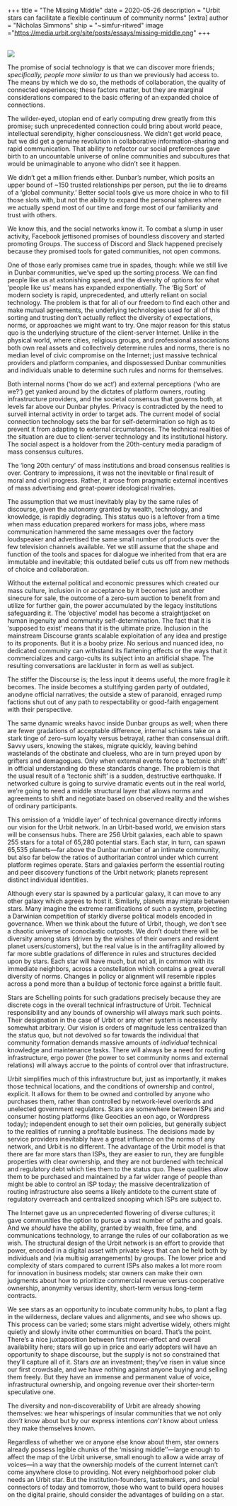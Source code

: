 +++
title = "The Missing Middle"
date = 2020-05-26
description = "Urbit stars can facilitate a flexible continuum of community norms"
[extra]
author = "Nicholas Simmons"
ship = "~simfur-ritwed"
image ="https://media.urbit.org/site/posts/essays/missing-middle.png"
+++

<br>

<img class="ba" src="https://media.urbit.org/site/posts/essays/missing-middle.png">

<br>

The promise of social technology is that we can discover more friends; *specifically, people more similar to us* than we previously had access to. The means by which we do so, the methods of collaboration, the quality of connected experiences; these factors matter, but they are marginal considerations compared to the basic offering of an expanded choice of connections. 

The wilder-eyed, utopian end of early computing drew greatly from this promise; such unprecedented connection could bring about world peace, intellectual serendipity, higher consciousness. We didn’t get world peace, but we did get a genuine revolution in collaborative information-sharing and rapid communication. That ability to refactor our social preferences gave birth to an uncountable universe of online communities and subcultures that would be unimaginable to anyone who didn’t see it happen. 

We didn’t get a million friends either. Dunbar’s number, which posits an upper bound of ~150 trusted relationships per person, put the lie to dreams of a ‘global community.’ Better social tools give us more choice in who to fill those slots with, but not the ability to expand the personal spheres where we actually spend most of our time and forge most of our familiarity and trust with others. 

We know this, and the social networks know it.  To combat a slump in user activity, Facebook jettisoned promises of boundless discovery and started promoting Groups. The success of Discord and Slack happened precisely because they promised tools for gated communities, not open commons. 

One of those early promises came true in spades, though: while we still live in Dunbar communities, we’ve sped up the sorting process. We can find people like us at astonishing speed, and the diversity of options for what ‘people like us’ means has expanded exponentially. The ‘Big Sort’ of modern society is rapid, unprecedented, and utterly reliant on social technology. The problem is that for all of our freedom to find each other and make mutual agreements, the underlying technologies used for all of this sorting and trusting don’t actually reflect the diversity of expectations, norms, or approaches we might want to try. One major reason for this status quo is the underlying structure of the client-server Internet. Unlike in the physical world, where cities, religious groups, and professional associations both own real assets and collectively determine rules and norms, there is no median level of civic compromise on the Internet; just massive technical providers and platform companies, and dispossessed Dunbar communities and individuals unable to determine such rules and norms for themselves. 

Both internal norms (‘how do we act’) and external perceptions (‘who are we?’) get yanked around by the dictates of platform owners, routing infrastructure providers, and the societal consensus that governs both, at levels far above our Dunbar phyles. Privacy is contradicted by the need to surveil internal activity in order to target ads. The current model of social connection technology sets the bar for self-determination so high as to prevent it from adapting to external circumstances. The technical realities of the situation are due to client-server technology and its institutional history. The social aspect is a holdover from the 20th-century media paradigm of mass consensus cultures. 

The ‘long 20th century’ of mass institutions and broad consensus realities is over. Contrary to impressions, it was not the inevitable or final result of moral and civil progress. Rather, it arose from pragmatic external incentives of mass advertising and great-power ideological rivalries. 

The assumption that we must inevitably play by the same rules of discourse, given the autonomy granted by wealth, technology, and knowledge, is rapidly degrading. This status quo is a leftover from a time when mass education prepared workers for mass jobs, where mass communication hammered the same messages over the factory loudspeaker and advertised the same small number of products over the few television channels available. Yet we still assume that the shape and function of the tools and spaces for dialogue we inherited from that era are immutable and inevitable; this outdated belief cuts us off from new methods of choice and collaboration. 

Without the external political and economic pressures which created our mass culture, inclusion in or acceptance by it becomes just another sinecure for sale, the outcome of a zero-sum auction to benefit from and utilize for further gain, the power accumulated by the legacy institutions safeguarding it. The ‘objective’ model has become a straightjacket on human ingenuity and community self-determination. The fact that it is ‘supposed to exist’ means that it is the ultimate prize. Inclusion in the mainstream Discourse grants scalable exploitation of any idea and prestige to its proponents. But it is a booby prize. No serious and nuanced idea, no dedicated community can withstand its flattening effects or the ways that it commercializes and cargo-cults its subject into an artificial shape. The resulting conversations are lackluster in form as well as subject.

The stiffer the Discourse is; the less input it deems useful, the more fragile it becomes. The inside becomes a stultifying garden party of outdated, anodyne official narratives; the outside a stew of paranoid, enraged rump factions shut out of any path to respectability or good-faith engagement with their perspective. 

The same dynamic wreaks havoc inside Dunbar groups as well; when there are fewer gradations of acceptable difference, internal schisms take on a stark tinge of zero-sum loyalty versus betrayal, rather than consensual drift. Savvy users, knowing the stakes, migrate quickly, leaving behind wastelands of the obstinate and clueless, who are in turn preyed upon by grifters and demagogues. Only when external events force a ‘tectonic shift’ in official understanding do these standards change. The problem is that the usual result of a ‘tectonic shift’ is a sudden, destructive earthquake. If networked culture is going to survive dramatic events out in the real world, we’re going to need a middle structural layer that allows norms and agreements to shift and negotiate based on observed reality and the wishes of ordinary participants. 

This omission of a ‘middle layer’ of technical governance directly informs our vision for the Urbit network. In an Urbit-based world, we envision stars will be consensus hubs. There are 256 Urbit galaxies, each able to spawn 255 stars for a total of 65,280 potential stars. Each star, in turn, can spawn 65,535 planets—far above the Dunbar number of an intimate community, but also far below the ratios of authoritarian control under which current platform regimes operate. Stars and galaxies perform the essential routing and peer discovery functions of the Urbit network; planets represent distinct individual identities. 

Although every star is spawned by a particular galaxy, it can move to any other galaxy which agrees to host it. Similarly, planets may migrate between stars. Many imagine the extreme ramifications of such a system, projecting a Darwinian competition of starkly diverse political models encoded in governance. When we think about the future of Urbit, though, we don’t see a chaotic universe of iconoclastic outposts. We don’t doubt there will be diversity among stars (driven by the wishes of their owners and resident planet users/customers), but the real value is in the antifragility allowed by far more subtle gradations of difference in rules and structures decided upon by stars. Each star will have much, but not all, in common with its immediate neighbors, across a constellation which contains a great overall diversity of norms. Changes in policy or alignment will resemble ripples across a pond more than a buildup of tectonic force against a brittle fault. 

Stars are Schelling points for such gradations precisely because they are discrete cogs in the overall technical infrastructure of Urbit. Technical responsibility and any bounds of ownership will always mark such points. Their designation in the case of Urbit or any other system is necessarily somewhat arbitrary. Our vision is orders of magnitude less centralized than the status quo, but not devolved so far towards the individual that community formation demands massive amounts of *individual* technical knowledge and maintenance tasks. There will always be a need for routing infrastructure, ergo power (the power to set community norms and external relations) will always accrue to the points of control over that infrastructure.

Urbit simplifies much of this infrastructure but, just as importantly, it makes those technical locations, and the conditions of ownership and control, explicit. It allows for them to be owned and controlled by anyone who purchases them, rather than controlled by network-level overlords and unelected government regulators. Stars are somewhere between ISPs and consumer hosting platforms (like Geocities an eon ago, or Wordpress today); independent enough to set their own policies, but generally subject to the realities of running a profitable business. The decisions made by service providers inevitably have a great influence on the norms of any network, and Urbit is no different. The advantage of the Urbit model is that there are far more stars than ISPs, they are easier to run, they are fungible properties with clear ownership, and they are not burdened with technical and regulatory debt which ties them to the status quo. These qualities allow them to be purchased and maintained by a far wider range of people than might be able to control an ISP today; the massive decentralization of routing infrastructure also seems a likely antidote to the current state of regulatory overreach and centralized snooping which ISPs are subject to. 

The Internet gave us an unprecedented flowering of diverse cultures; it gave communities the option to pursue a vast number of paths and goals. And we *should* have the ability, granted by wealth, free time, and communications technology, to arrange the rules of our collaboration as we wish. The structural design of the Urbit network is an effort to provide that power, encoded in a digital asset with private keys that can be held both by individuals and (via multisig arrangements) by groups. The lower price and complexity of stars compared to current ISPs also makes a lot more room for innovation in business models; star owners can make their own judgments about how to prioritize commercial revenue versus cooperative ownership, anonymity versus identity, short-term versus long-term contracts.

We see stars as an opportunity to incubate community hubs, to plant a flag in the wilderness, declare values and alignments, and see who shows up. This process can be varied; some stars might advertise widely, others might quietly and slowly invite other communities on board. That’s the point. There’s a nice juxtaposition between first mover-effect and overall availability here; stars will go up in price and early adopters will have an opportunity to shape discourse, but the supply is not so constrained that they’ll capture all of it. Stars *are* an investment; they’ve risen in value since our first crowdsale, and we have nothing against anyone buying and selling them freely. But they have an immense and permanent value of voice, infrastructural ownership, and ongoing revenue over their shorter-term speculative one. 

The diversity and non-discoverability of Urbit are already showing themselves: we hear whisperings of insular communities that we not only *don’t* know about but by our express intentions *can’t* know about unless they make themselves known. 

Regardless of whether we or anyone else know about them, star owners already possess legible chunks of the ‘missing middle’’—large enough to affect the map of the Urbit universe, small enough to allow a wide array of voices—in a way that the ownership models of the current Internet can’t come anywhere close to providing. Not every neighborhood poker club needs an Urbit star. But the institution-founders, tastemakers, and social connectors of today and tomorrow, those who want to build opera houses on the digital prairie, should consider the advantages of building on a star. 